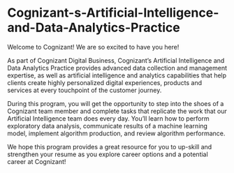 # Cognizant-s-Artificial-Intelligence-and-Data-Analytics-Practice

Welcome to Cognizant! We are so excited to have you here!

As part of Cognizant Digital Business, Cognizant’s Artificial Intelligence and Data Analytics Practice provides advanced data collection and management expertise, as well as artificial intelligence and analytics capabilities that help clients create highly personalized digital experiences, products and services at every touchpoint of the customer journey.

During this program, you will get the opportunity to step into the shoes of a Cognizant team member and complete tasks that replicate the work that our Artificial Intelligence team does every day. You’ll learn how to perform exploratory data analysis, communicate results of a machine learning model, implement algorithm production, and review algorithm performance. 
 
We hope this program provides a great resource for you to up-skill and strengthen your resume as you explore career options and a potential career at Cognizant!
